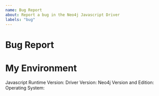 ```yaml
---
name: Bug Report
about: Report a bug in the Neo4j Javascript Driver
labels: "bug"
---
```


<!--
    If you are an Enterprise customer, you might want to head over to our
    [Customer Support Portal](https://support.neo4j.com/).
-->

<!--
    If you are unsure about the usage of the driver, this issue tracker is not
    the right place to ask. Please use one of the following channels instead:
    - Neo4j Online Community: https://community.neo4j.com/
    - StackOverflow: https://stackoverflow.com/questions/tagged/neo4j
    - Discord: https://discord.gg/neo4j
    - Neo4j Support Portal if you are an enterprise customer:
      https://support.neo4j.com/
    or check the documentation:
    - API documentation: https://neo4j.com/docs/api/javascript-driver/current/
    - Driver manual: https://neo4j.com/docs/javascript-manual/current/
-->

<!--
    Make sure you've searched the issue tracker for similar issues first.
-->


# Bug Report
<!-- description of the found bug -->

<!--
    Information to include:
    Often, driver debug logs go a long way.
    See https://neo4j.com/docs/javascript-manual/current/client-applications/#js-driver-logging on
    how to enable them.
    Also, **full** stacktraces are very helpful if Exceptions are involved.
    A minimal reproducer if possible
    https://stackoverflow.com/help/minimal-reproducible-example
-->


# My Environment
Javascript Runtime Version: <!-- for instance, the output of `node --version` or the browser version -->
Driver Version: <!-- 5.3.0, for instance -->
Neo4j Version and Edition: <!-- e.g., Neo4j 4.4.3 enterprise cluster -->
Operating System: <!-- e.g., Windows 10, Ubuntu 18.04, macOS 10.15 -->
